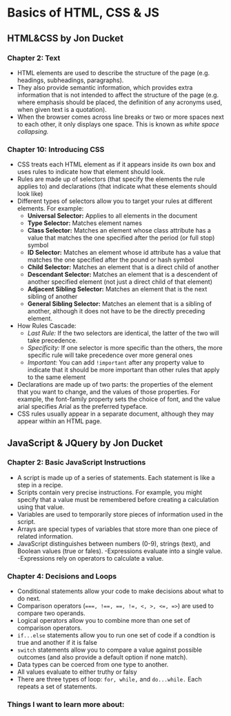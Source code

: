 # Basics of HTML, CSS & JS

## HTML&CSS by Jon Ducket

### Chapter 2: Text

- HTML elements are used to describe the structure of the page (e.g. headings, subheadings, paragraphs).
- They also provide semantic information, which provides extra information that is not intended to affect the structure of the page (e.g. where emphasis should be placed, the definition of any acronyms used, when given text is a quotation).
- When the browser comes across line breaks or two or more spaces next to each other, it only displays one space. This is known as *white space collapsing.*

### Chapter 10: Introducing CSS

- CSS treats each HTML element as if it appears inside its own box and uses rules to indicate how that element should look.
- Rules are made up of selectors (that specify the elements the rule applies to) and declarations (that indicate what these elements should look like)
- Different types of selectors allow you to target your rules at different elements. For example:
  - **Universal Selector:** Applies to all elements in the document
  - **Type Selector:** Matches element names
  - **Class Selector:** Matches an element whose class attribute has a value that matches the one specified after the period (or full stop) symbol
  - **ID Selector:** Matches an element whose id attribute has a value that matches the one specified after the pound or hash symbol
  - **Child Selector:** Matches an element that is a direct child of another
  - **Descendant Selector:** Matches an element that is a descendent of another specified element (not just a direct child of that element)
  - **Adjacent Sibling Selector:** Matches an element that is the next sibling of another
  - **General Sibling Selector:** Matches an element that is a sibling of another, although it does not have to be the directly preceding element.
- How Rules Cascade:
  - *Last Rule:* If the two selectors are identical, the latter of the two will take precedence.
  - *Specificity:* If one selector is more specific than the others, the more specific rule will take precedence over more general ones
  - *Important:* You can add `!important` after any property value to indicate that it should be more important than other rules that apply to the same element
- Declarations are made up of two parts: the properties of the element that you want to change, and the values of those properties. For example, the font-family property sets the choice of font, and the value arial specifies Arial as the preferred typeface.
- CSS rules usually appear in a separate document, although they may appear within an HTML page.

## JavaScript & JQuery by Jon Ducket

### Chapter 2: Basic JavaScript Instructions

- A script is made up of a series of statements. Each statement is like a step in a recipe.
- Scripts contain very precise instructions. For example, you might specify that a value must be remembered before creating a calculation using that value.
- Variables are used to temporarily store pieces of information used in the script.
- Arrays are special types of variables that store more than one piece of related information.
- JavaScript distinguishes between numbers (0-9), strings (text), and Boolean values (true or fales).
-Expressions evaluate into a single value.
-Expressions rely on operators to calculate a value.

### Chapter 4: Decisions and Loops

- Conditional statements allow your code to make decisions about what to do next.
- Comparison operators (`===, !==, ==, !=, <, >, <=, =>`) are used to compare two operands.
- Logical operators allow you to combine more than one set of comparison operators.
- `if...else` statements allow you to run one set of code if a condtion is true and another if it is false
- `switch` statements allow you to compare a value against possible outcomes (and also provide a default option if none match).
- Data types can be coerced from one type to another.
- All values evaluate to either truthy or falsy
- There are three types of loop: `for, while,` and `do...while.` Each repeats a set of statements.

### Things I want to learn more about: